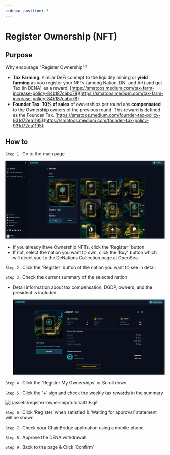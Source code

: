 ```yaml
---
sidebar_position: 5
---
```



# Register Ownership (NFT)

## Purpose

Why encourage "Register Ownership"?

- **Tax Farming**: similar DeFi concept to the liquidity mining or **yield farming** as you register your NFTs (among Nation, DN, and Art) and get Tax (in DENA) as a reward.
[https://smatoos.medium.com/tax-farm-increase-policy-84b187cabc78](https://smatoos.medium.com/tax-farm-increase-policy-84b187cabc78)
- **Founder Tax**: **10% of sales** of ownerships per round are **compensated** to the Ownership owners of the previous round. This reward is defined as the Founder Tax. 
[https://smatoos.medium.com/founder-tax-policy-931d72ea1195](https://smatoos.medium.com/founder-tax-policy-931d72ea1195)

## How to

`Step 1.` Go to the main page 

![./assets/register-ownership/Untitled.png](./assets/register-ownership/image.png)

- If you already have Ownership NFTs, click the 'Register' button
- If not, select the nation you want to own, click the 'Buy' button which will direct you to the DeNations Collection page at OpenSea

`Step 2.` Click the ‘Register’ button of the nation you want to see in detail

`Step 3.` Check the current summary of the selected nation

- Detail information about tax compensation, DGDP, owners, and the president is included

    ![./assets/register-ownership/image-1.png](./assets/register-ownership/image-1.png)

`Step 4.` Click the ‘Register My Ownerships’ or Scroll down

`Step 5.` Click the ‘+’ sign and check the weekly tax rewards in the summary  

![./assets/register-ownership/tutorialGIF.gif](./assets/register-ownership/tutorialGIF.gif)

`Step 6.` Click ‘Register’ when satisfied & ‘Waiting for approval’ statement will be shown

`Step 7.` Check your ChainBridge application using a mobile phone

`Step 8.` Approve the DENA withdrawal

`Step 9.` Back to the page & Click ‘Confirm’